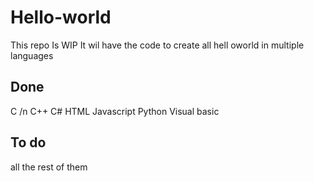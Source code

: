 # Hello-world
This repo Is WIP
It wil have the code to create all hell oworld in multiple languages

## Done
C /n
C++
C#
HTML
Javascript
Python
Visual basic

## To do 

all the rest of them

